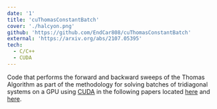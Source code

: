 ```yaml
---
date: '1'
title: 'cuThomasConstantBatch'
cover: './halcyon.png'
github: 'https://github.com/EndCar808/cuThomasConstantBatch'
external: 'https://arxiv.org/abs/2107.05395'
tech:
  - C/C++
  - CUDA
---
```


Code that performs the forward and backward sweeps of the Thomas Algorithm as part of the methodology for solving batches of tridiagonal systems on a GPU using [CUDA](https://developer.nvidia.com/cuda-toolkit) in the following papers located [here](https://arxiv.org/abs/1909.04539) and [here](https://arxiv.org/abs/2107.05395).
